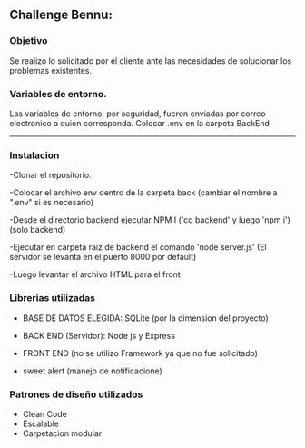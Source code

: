 

## Challenge Bennu: 
 

### Objetivo
Se realizo lo solicitado por el cliente ante las necesidades de solucionar los problemas existentes.


### Variables de entorno.
Las variables de entorno, por seguridad, fueron enviadas por correo electronico a quien corresponda.
Colocar .env en la carpeta BackEnd
 

--- 

### Instalacion
-Clonar el repositorio.

-Colocar el archivo env dentro de la carpeta back (cambiar el nombre a ".env" si es necesario)

-Desde el directorio backend ejecutar NPM I ('cd backend'  y luego  'npm i')  (solo backend) 

-Ejecutar en carpeta raiz de backend el comando 'node server.js'  (El servidor se levanta  en el puerto 8000 por default)

-Luego levantar el archivo HTML para el front


 

### Librerias utilizadas

- BASE DE DATOS ELEGIDA: SQLite (por la dimension del proyecto)

- BACK END (Servidor): Node js  y Express

- FRONT END (no se utilizo Framework ya que no fue solicitado)

- sweet alert (manejo de notificacione)


 
### Patrones de diseño utilizados

- Clean Code
- Escalable
- Carpetacion modular


